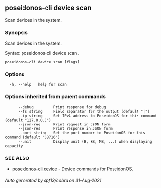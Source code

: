 ## poseidonos-cli device scan

Scan devices in the system.

### Synopsis

Scan devices in the system.

Syntax:
	poseidonos-cli device scan .
          

```
poseidonos-cli device scan [flags]
```

### Options

```
  -h, --help   help for scan
```

### Options inherited from parent commands

```
      --debug         Print response for debug
      --fs string     Field separator for the output (default "|")
      --ip string     Set IPv4 address to PoseidonOS for this command (default "127.0.0.1")
      --json-req      Print request in JSON form
      --json-res      Print response in JSON form
      --port string   Set the port number to PoseidonOS for this command (default "18716")
      --unit          Display unit (B, KB, MB, ...) when displaying capacity
```

### SEE ALSO

* [poseidonos-cli device](poseidonos-cli_device.md)	 - Device commands for PoseidonOS.

###### Auto generated by spf13/cobra on 31-Aug-2021
